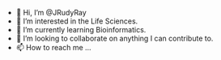 - 👋 Hi, I’m @JRudyRay
- 👀 I’m interested in the Life Sciences.
- 🌱 I’m currently learning Bioinformatics.
- 💞️ I’m looking to collaborate on anything I can contribute to.
- 📫 How to reach me ...

<!---
JRudyRay/JRudyRay is a ✨ special ✨ repository because its `README.md` (this file) appears on your GitHub profile.
You can click the Preview link to take a look at your changes.
--->

